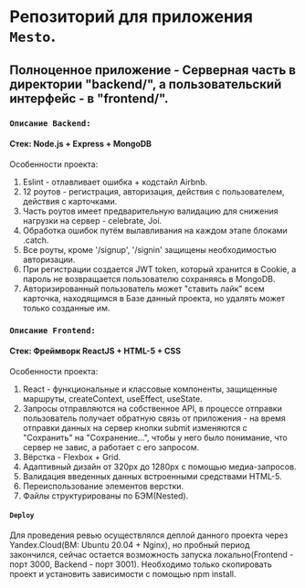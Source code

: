 # Репозиторий для приложения `Mesto`.

## Полноценное приложение - Серверная часть в директории "backend/", а пользовательский интерфейс - в "frontend/".  

### `Описание Backend:`
#### Стек: Node.js + Express + MongoDB
Особенности проекта:
1) Eslint - отлавливает ошибка + кодстайл Airbnb.
2) 12 роутов - регистрация, авторизация, действия с пользователем, действия с карточками.
3) Часть роутов имеет предварительную валидацию для снижения нагрузки на сервер - celebrate, Joi.
4) Обработка ошибок путём вылавливания на каждом этапе блоками .catch.
5) Все роуты, кроме '/signup', '/signin' защищены необходимостью авторизации.
6) При регистрации создается JWT token, который хранится в Cookie, а пароль не возвращается пользователю сохраняясь в MongoDB.
7) Авторизированный пользователь может "ставить лайк" всем карточка, находящимся в Базе данный проекта, но удалять может только созданные им.

### `Описание Frontend:`
#### Стек: Фреймворк ReactJS + HTML-5 + CSS
Особенности проекта:
1) React - функциональные и классовые компоненты, защищенные маршруты, createContext, useEffect, useState. 
2) Запросы отправляются на собственное API, в процессе отправки пользователь получает обратную связь от приложения - на время отправки данных на сервер кнопки submit изменяются c "Сохранить" на "Сохранение...", чтобы у него было понимание, что сервер не завис, а работает с его запросом.
3) Вёрстка - Flexbox + Grid.
4) Адаптивный дизайн от 320px до 1280px с помощью медиа-запросов.
5) Валидация введенных данных встроенными средствами HTML-5.
6) Переиспользование элементов верстки. 
7) Файлы структурированы по БЭМ(Nested).

#### `Deploy`
Для проведения ревью осуществлялся деплой данного проекта через Yandex.Cloud(ВМ: Ubuntu 20.04 + Nginx), но пробный период закончился, сейчас остается возможность запуска локально(Frontend - порт 3000, Backend - порт 3001). Необходимо только скопировать проект и установить зависимости с помощью npm install.




